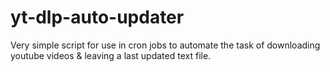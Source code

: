 # yt-dlp-auto-updater
Very simple script for use in cron jobs to automate the task of downloading youtube videos &amp; leaving a last updated text file.

